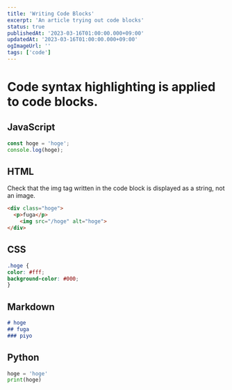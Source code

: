```yaml
---
title: 'Writing Code Blocks'
excerpt: 'An article trying out code blocks'
status: true
publishedAt: '2023-03-16T01:00:00.000+09:00'
updatedAt: '2023-03-16T01:00:00.000+09:00'
ogImageUrl: ''
tags: ['code']
---
```

# Code syntax highlighting is applied to code blocks.
## JavaScript

```js
const hoge = 'hoge';
console.log(hoge);
```

## HTML
Check that the img tag written in the code block is displayed as a string, not an image.
```html
<div class="hoge">
  <p>fuga</p>
    <img src="/hoge" alt="hoge">
</div>
```

## CSS

```css
.hoge {
color: #fff;
background-color: #000;
}
```

## Markdown

```md
# hoge
## fuga
### piyo
```

## Python

```py
hoge = 'hoge'
print(hoge)
```
